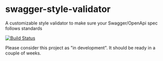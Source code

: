 # swagger-style-validator
A customizable style validator to make sure your Swagger/OpenApi spec follows standards

[![Build Status](https://travis-ci.org/JaffSoft/swagger-style-validator.svg?branch=master)](https://travis-ci.org/JaffSoft/swagger-style-validator)

Please consider this project as "in development".
It should be ready in a couple of weeks.

